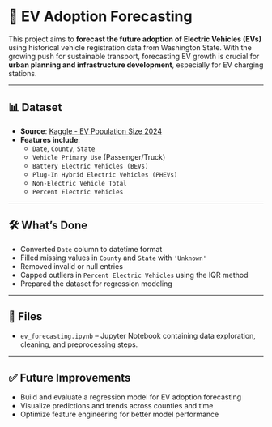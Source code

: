 # 🚗 EV Adoption Forecasting

This project aims to **forecast the future adoption of Electric Vehicles (EVs)** using historical vehicle registration data from Washington State. With the growing push for sustainable transport, forecasting EV growth is crucial for **urban planning and infrastructure development**, especially for EV charging stations.

---

## 📊 Dataset

- **Source**: [Kaggle - EV Population Size 2024](https://www.kaggle.com/datasets/sahirmaharajj/electric-vehicle-population-size-2024/data)
- **Features include**:
  - `Date`, `County`, `State`
  - `Vehicle Primary Use` (Passenger/Truck)
  - `Battery Electric Vehicles (BEVs)`
  - `Plug-In Hybrid Electric Vehicles (PHEVs)`
  - `Non-Electric Vehicle Total`
  - `Percent Electric Vehicles`

---

## 🛠️ What’s Done

- Converted `Date` column to datetime format
- Filled missing values in `County` and `State` with `'Unknown'`
- Removed invalid or null entries
- Capped outliers in `Percent Electric Vehicles` using the IQR method
- Prepared the dataset for regression modeling

---

## 📁 Files

- `ev_forecasting.ipynb` – Jupyter Notebook containing data exploration, cleaning, and preprocessing steps.

---

## ✅ Future Improvements

- Build and evaluate a regression model for EV adoption forecasting
- Visualize predictions and trends across counties and time
- Optimize feature engineering for better model performance
